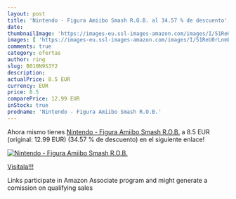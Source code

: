 ```yaml
---
layout: post
title: 'Nintendo - Figura Amiibo Smash R.O.B. al 34.57 % de descuento'
date: 
thumbnailImage: 'https://images-eu.ssl-images-amazon.com/images/I/51ReU0rLnmL._SL200_.jpg'
images: [ 'https://images-eu.ssl-images-amazon.com/images/I/51ReU0rLnmL._SL200_.jpg' ]
comments: true
category: ofertas
author: ring
slug: B010N9S3Y2
description:
actualPrice: 8.5 EUR
currency: EUR
price: 8.5
comparePrice: 12.99 EUR
inStock: true
prodname: 'Nintendo - Figura Amiibo Smash R.O.B.'
---
```


Ahora mismo tienes [Nintendo - Figura Amiibo Smash R.O.B.](https://www.amazon.es/dp/B010N9S3Y2/?tag=tolees-21) a 8.5 EUR (original: 12.99 EUR) (34.57 %  de descuento) en el siguiente enlace!

[![Nintendo - Figura Amiibo Smash R.O.B.](https://images-eu.ssl-images-amazon.com/images/I/51ReU0rLnmL._SL200_.jpg)](https://www.amazon.es/dp/B010N9S3Y2/?tag=tolees-21)

[Visítala!!!](https://www.amazon.es/dp/B010N9S3Y2/?tag=tolees-21)

Links participate in Amazon Associate program and might generate a comission on qualifying sales
